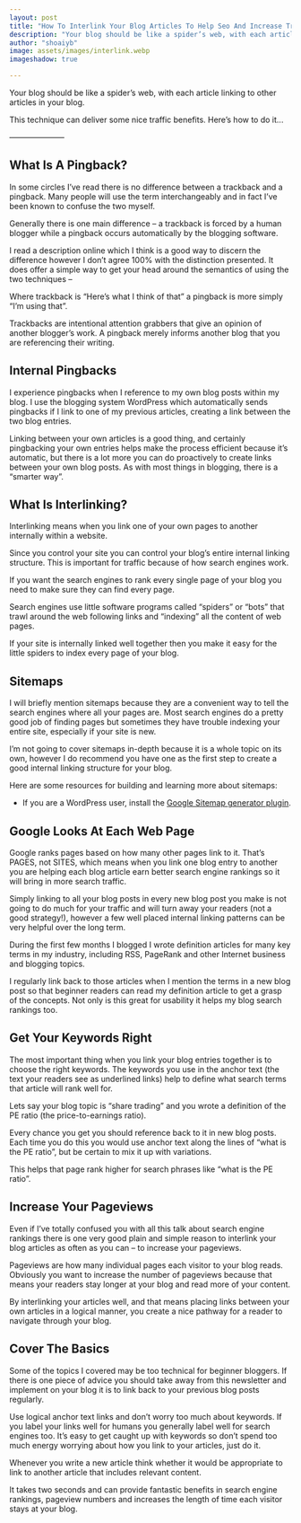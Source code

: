 ```yaml
---
layout: post
title: "How To Interlink Your Blog Articles To Help Seo And Increase Traffic"
description: "Your blog should be like a spider’s web, with each article linking to other articles in your blog. This technique can deliver some nice traffic benefits. Here’s how to do it..."
author: "shoaiyb"
image: assets/images/interlink.webp
imageshadow: true

---
```

Your blog should be like a spider’s web, with each article linking to other articles in your blog.

This technique can deliver some nice traffic benefits. Here’s how to do it...

———————
<!--
Last issue of this newsletter I covered trackbacks and how to use them as a blog traffic building tool. This newsletter we’re going to start with the trackback’s distant cousin, the pingback and then move to an interesting technique for building traffic – interlinking.
-->
## What Is A Pingback?
In some circles I’ve read there is no difference between a trackback and a pingback. Many people will use the term interchangeably and in fact I’ve been known to confuse the two myself.

Generally there is one main difference – a trackback is forced by a human blogger while a pingback occurs automatically by the blogging software.

I read a description online which I think is a good way to discern the difference however I don’t agree 100% with the distinction presented. It does offer a simple way to get your head around the semantics of using the two techniques –

Where trackback is “Here’s what I think of that” a pingback is more simply “I’m using that”.

Trackbacks are intentional attention grabbers that give an opinion of another blogger’s work. A pingback merely informs another blog that you are referencing their writing.

## Internal Pingbacks
I experience pingbacks when I reference to my own blog posts within my blog. I use the blogging system WordPress which automatically sends pingbacks if I link to one of my previous articles, creating a link between the two blog entries.

Linking between your own articles is a good thing, and certainly pingbacking your own entries helps make the process efficient because it’s automatic, but there is a lot more you can do proactively to create links between your own blog posts. As with most things in blogging, there is a “smarter way”.

## What Is Interlinking?
Interlinking means when you link one of your own pages to another internally within a website.

Since you control your site you can control your blog’s entire internal linking structure. This is important for traffic because of how search engines work.

If you want the search engines to rank every single page of your blog you need to make sure they can find every page.

Search engines use little software programs called “spiders” or “bots” that trawl around the web following links and “indexing” all the content of web pages.

If your site is internally linked well together then you make it easy for the little spiders to index every page of your blog.

## Sitemaps
I will briefly mention sitemaps because they are a convenient way to tell the search engines where all your pages are. Most search engines do a pretty good job of finding pages but sometimes they have trouble indexing your entire site, especially if your site is new.

I’m not going to cover sitemaps in-depth because it is a whole topic on its own, however I do recommend you have one as the first step to create a good internal linking structure for your blog.

Here are some resources for building and learning more about sitemaps:

- If you are a WordPress user, install the <a href="http://wordpress.org/extend/plugins/google-sitemap-generator/" target="_blank" rel="nofollow noreferrer">Google Sitemap generator plugin</a>.
<!--- Take Brad Callen’s free SEO email course – Wait for the sign-up form to drop down and then fill out your details.-->

## Google Looks At Each Web Page
Google ranks pages based on how many other pages link to it. That’s PAGES, not SITES, which means when you link one blog entry to another you are helping each blog article earn better search engine rankings so it will bring in more search traffic.

Simply linking to all your blog posts in every new blog post you make is not going to do much for your traffic and will turn away your readers (not a good strategy!), however a few well placed internal linking patterns can be very helpful over the long term.

During the first few months I blogged I wrote definition articles for many key terms in my industry, including RSS, PageRank and other Internet business and blogging topics.

I regularly link back to those articles when I mention the terms in a new blog post so that beginner readers can read my definition article to get a grasp of the concepts. Not only is this great for usability it helps my blog search rankings too.

## Get Your Keywords Right
The most important thing when you link your blog entries together is to choose the right keywords. The keywords you use in the anchor text (the text your readers see as underlined links) help to define what search terms that article will rank well for.

Lets say your blog topic is “share trading” and you wrote a definition of the PE ratio (the price-to-earnings ratio).

Every chance you get you should reference back to it in new blog posts. Each time you do this you would use anchor text along the lines of “what is the PE ratio”, but be certain to mix it up with variations.

This helps that page rank higher for search phrases like “what is the PE ratio”.

## Increase Your Pageviews
Even if I’ve totally confused you with all this talk about search engine rankings there is one very good plain and simple reason to interlink your blog articles as often as you can – to increase your pageviews.

Pageviews are how many individual pages each visitor to your blog reads. Obviously you want to increase the number of pageviews because that means your readers stay longer at your blog and read more of your content.

By interlinking your articles well, and that means placing links between your own articles in a logical manner, you create a nice pathway for a reader to navigate through your blog.

## Cover The Basics
Some of the topics I covered may be too technical for beginner bloggers. If there is one piece of advice you should take away from this newsletter and implement on your blog it is to link back to your previous blog posts regularly.

Use logical anchor text links and don’t worry too much about keywords. If you label your links well for humans you generally label well for search engines too. It’s easy to get caught up with keywords so don’t spend too much energy worrying about how you link to your articles, just do it.

Whenever you write a new article think whether it would be appropriate to link to another article that includes relevant content.

It takes two seconds and can provide fantastic benefits in search engine rankings, pageview numbers and increases the length of time each visitor stays at your blog.
